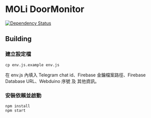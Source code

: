 # MOLi DoorMonitor

[![Dependency Status](https://david-dm.org/MOLi-Rocks/MOLi-DoorMonitor.svg)](https://david-dm.org/MOLi-Rocks/MOLi-DoorMonitor)

## Building

### 建立設定檔

```shell
cp env.js.example env.js
```

在 env.js 內填入 Telegram chat id、Firebase 金鑰檔案路徑、Firebase Database URL、Webduino 序號 及 其他資訊。

### 安裝依賴並啟動

```shell
npm install
npm start
```
